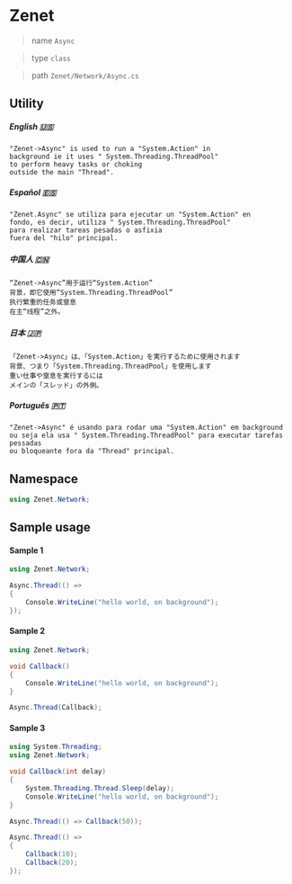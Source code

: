 # Zenet


> name ```Async```

> type ```class```

> path ```Zenet/Network/Async.cs```


## Utility


##### English 🇺🇸
```
"Zenet->Async" is used to run a "System.Action" in
background ie it uses " System.Threading.ThreadPool"
to perform heavy tasks or choking
outside the main "Thread".
```


##### Español 🇪🇸
```
"Zenet.Async" se utiliza para ejecutar un "System.Action" en
fondo, es decir, utiliza " System.Threading.ThreadPool"
para realizar tareas pesadas o asfixia
fuera del "hilo" principal.
```


##### 中国人 🇨🇳
```
“Zenet->Async”用于运行“System.Action”
背景，即它使用“System.Threading.ThreadPool”
执行繁重的任务或窒息
在主“线程”之外。
```


##### 日本 🇯🇵
```
「Zenet->Async」は、「System.Action」を実行するために使用されます
背景、つまり「System.Threading.ThreadPool」を使用します
重い仕事や窒息を実行するには
メインの「スレッド」の外側。
```


##### Português 🇵🇹
```
"Zenet->Async" é usando para rodar uma "System.Action" em background
ou seja ela usa " System.Threading.ThreadPool" para executar tarefas pessadas
ou bloqueante fora da "Thread" principal.
```


## Namespace

```csharp
using Zenet.Network;
```

## Sample usage


#### Sample 1
```csharp
using Zenet.Network;

Async.Thread(() =>
{
    Console.WriteLine("hello world, on background");
});
```


#### Sample 2
```csharp
using Zenet.Network;

void Callback()
{
    Console.WriteLine("hello world, on background");
}

Async.Thread(Callback);
```


#### Sample 3
```csharp
using System.Threading;
using Zenet.Network;

void Callback(int delay)
{
    System.Threading.Thread.Sleep(delay);
    Console.WriteLine("hello world, on background");
}

Async.Thread(() => Callback(50));

Async.Thread(() =>
{
    Callback(10);
    Callback(20);
});
```
